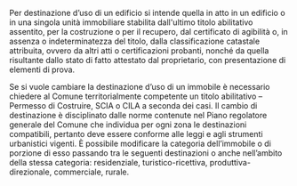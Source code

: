 Per destinazione d’uso di un edificio si intende quella in atto in un edificio o in una singola unità immobiliare stabilita dall'ultimo titolo abilitativo assentito, per la costruzione o per il recupero, dal certificato di agibilità o, in assenza o indeterminatezza del titolo, dalla classificazione catastale attribuita, ovvero da altri atti o certificazioni probanti, nonché da quella risultante dallo stato di fatto attestato dal proprietario, con presentazione di elementi di prova.

Se si vuole cambiare la destinazione d’uso di un immobile è necessario chiedere al Comune territorialmente competente un titolo abilitativo – Permesso di Costruire, SCIA o CILA a seconda dei casi.
Il cambio di destinazione è disciplinato dalle norme contenute nel Piano regolatore generale del Comune che individua per ogni zona le destinazioni compatibili, pertanto deve essere conforme alle leggi e agli strumenti urbanistici vigenti.
È possibile modificare la categoria dell’immobile o di porzione di esso passando tra le seguenti destinazioni o anche nell’ambito della stessa categoria: residenziale, turistico-ricettiva, produttiva-direzionale, commerciale, rurale.
